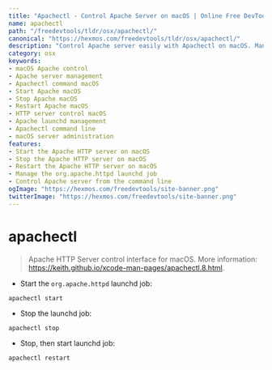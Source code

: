 ```yaml
---
title: "Apachectl - Control Apache Server on macOS | Online Free DevTools by Hexmos"
name: apachectl
path: "/freedevtools/tldr/osx/apachectl/"
canonical: "https://hexmos.com/freedevtools/tldr/osx/apachectl/"
description: "Control Apache server easily with Apachectl on macOS. Manage Apache's start, stop, and restart functionalities. Free online tool, no registration required."
category: osx
keywords:
- macOS Apache control
- Apache server management
- Apachectl command macOS
- Start Apache macOS
- Stop Apache macOS
- Restart Apache macOS
- HTTP server control macOS
- Apache launchd management
- Apachectl command line
- macOS server administration
features:
- Start the Apache HTTP server on macOS
- Stop the Apache HTTP server on macOS
- Restart the Apache HTTP server on macOS
- Manage the org.apache.httpd launchd job
- Control Apache server from the command line
ogImage: "https://hexmos.com/freedevtools/site-banner.png"
twitterImage: "https://hexmos.com/freedevtools/site-banner.png"
---
```


# apachectl

> Apache HTTP Server control interface for macOS.
> More information: <https://keith.github.io/xcode-man-pages/apachectl.8.html>.

- Start the `org.apache.httpd` launchd job:

`apachectl start`

- Stop the launchd job:

`apachectl stop`

- Stop, then start launchd job:

`apachectl restart`

